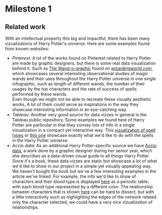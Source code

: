 # Milestone 1

## Related work
With an intellectual property this big and impactful, there has been many vizualizations of Harry Potter's universe. Here are some examples found from known websites:
- *Pinterest*: A lot of the works found on Pinterest related to Harry Potter are made by graphic designers, but there is some real data visualization behind it.
Such as [The Wand-o-graphic](https://images.ctfassets.net/bxd3o8b291gf/4hqdYyVVMQsyGYUCaYuiqg/ba61eb8c4b224718eed93e6b2acb0725/Wand_Infographic_Full.jpg) found on [wizardingworld.com](https://www.wizardingworld.com/features/the-great-wand-o-graphic), which showcases several interesting observational studies of magic wands and their uses throughout the Harry Potter universe in one single infographic, such as length of different wands, the number of their usages by the top characters and the rate of success of spells performed by these wands. <br>
Even though we might not be able to recreate these visually aesthetic works, A lot of them could serve as inspirations in the way they showcase interesting information in an eye-catching way.
- *Tableau*: Another very good source for data vizzes in general is the Tableau public repository. Some examples we found here of Harry Potter are particular in that they convey lots of info in a single vizualization in a compact yet interactive way. This [vizualization of spell types](https://public.tableau.com/app/profile/julie.sauvageau/viz/HarryPotterSpells_0/HarryPotterSpells) or [this one](https://public.tableau.com/app/profile/skybjohnson/viz/TheSpellsofHarryPotter/HarryPotterSpells) showcase exactly what we'd like to do with the spells in the Harry Potter universe.
- *Accio data*: As an additional Harry Potter-specific source we have [Accio data](https://www.storybench.org/created-accio-data-data-driven-visual-guide-things-harry-potter/), a work done by a graphic designer during her senior year, which she describes as a data-driven visual guide to all things Harry Potter. Since it's a book, these data vizzes are static but showcase a lot of what we'd like to show in our project in a simple yet visually appealing way. We haven't bought the book but we've a few interesting examples in the article we've linked. For example, the info we'd like to show of characters and their blood type is displayed [here](https://www.storybench.org/wp-content/uploads/2018/06/accio4.png) as a periodic table, with each blood type represented by a different color. The relationship between characters that is shown [here](https://www.storybench.org/wp-content/uploads/2018/06/accio3.png) can be hard to dissect, but with a little interactivity such as highlighting the edges of the network related only the character selected, we could have a very nice vizualization of relationships.
